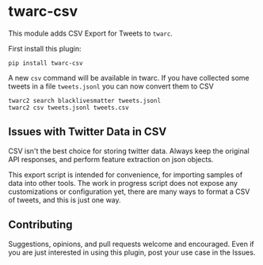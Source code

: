 # twarc-csv

This module adds CSV Export for Tweets to `twarc`.

First install this plugin:

```
pip install twarc-csv
```

A new `csv` command will be available in twarc. If you have collected some
tweets in a file `tweets.jsonl` you can now convert them to CSV

```
twarc2 search blacklivesmatter tweets.jsonl
twarc2 csv tweets.jsonl tweets.csv
```

## Issues with Twitter Data in CSV

CSV isn't the best choice for storing twitter data. Always keep the
original API responses, and perform feature extraction on json objects.

This export script is intended for convenience, for importing samples of data into other tools. The work in progress script does not expose any customizations or configuration yet, there are many ways to format a CSV of tweets, and this is just one way. 

## Contributing

Suggestions, opinions, and pull requests welcome and encouraged. Even if you are just interested in using this plugin, post your use case in the Issues.

